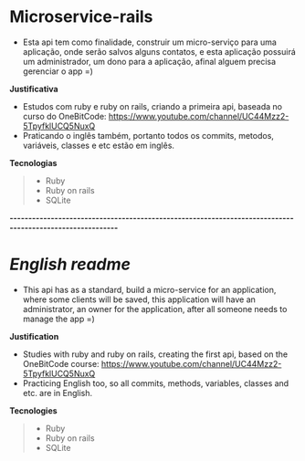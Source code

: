 # Microservice-rails

- Esta api tem como finalidade, construir um micro-serviço para uma aplicação, onde serão salvos alguns contatos, e esta aplicação possuirá um administrador, um dono para a aplicação, afinal alguem precisa gerenciar o app =)

**Justificativa**
- Estudos com ruby e ruby on rails, criando a primeira api, baseada no curso do OneBitCode: https://www.youtube.com/channel/UC44Mzz2-5TpyfklUCQ5NuxQ
- Praticando o inglês também, portanto todos os commits, metodos, variáveis, classes e etc estão em inglês.


**Tecnologias**
> - Ruby
> - Ruby on rails
> - SQLite

**---------------------------------------------------------------------------------------------------------**

# ***English readme***

- This api has as a standard, build a micro-service for an application, where some clients will be saved, this application will have an administrator, an owner for the application, after all someone needs to manage the app =)

**Justification**
- Studies with ruby and ruby on rails, creating the first api, based on the OneBitCode course: https://www.youtube.com/channel/UC44Mzz2-5TpyfklUCQ5NuxQ
- Practicing English too, so all commits, methods, variables, classes and etc. are in English.

**Tecnologies**
> - Ruby
> - Ruby on rails
> - SQLite